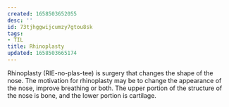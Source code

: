```yaml
---
created: 1658503652055
desc: ''
id: 73tjhggwijcumzy7gtou8sk
tags:
- TIL
title: Rhinoplasty
updated: 1658503665174
---
```

   
Rhinoplasty (RIE-no-plas-tee) is surgery that changes the shape of the nose. The motivation for rhinoplasty may be to change the appearance of the nose, improve breathing or both. The upper portion of the structure of the nose is bone, and the lower portion is cartilage.